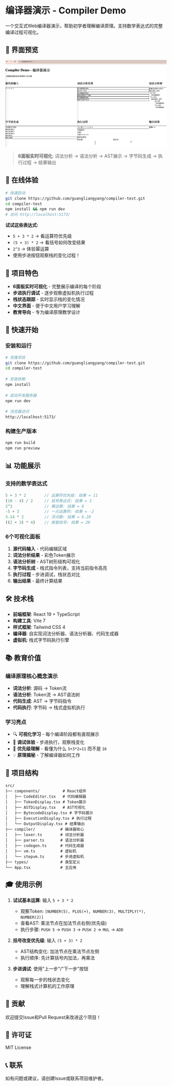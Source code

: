 # 编译器演示 - Compiler Demo

一个交互式Web编译器演示，帮助初学者理解编译原理。支持数学表达式的完整编译过程可视化。

## 📸 界面预览

![编译器演示界面](doc/interface.png)

> **6面板实时可视化**: 词法分析 → 语法分析 → AST展示 → 字节码生成 → 执行过程 → 结果输出

## 🚀 在线体验

```bash
# 快速启动
git clone https://github.com/guangliangyang/compiler-test.git
cd compiler-test
npm install && npm run dev
# 访问 http://localhost:5173/
```

**试试这些表达式:**
- `5 + 3 * 2` → 看运算符优先级
- `(5 + 3) * 2` → 看括号如何改变结果
- `2^3` → 体验幂运算
- 使用步进按钮观察栈的变化过程！

## 🎯 项目特色

- **6面板实时可视化** - 完整展示编译的每个阶段
- **步进执行调试** - 逐步观察虚拟机执行过程
- **栈状态跟踪** - 实时显示栈的变化情况
- **中文界面** - 便于中文用户学习理解
- **教育导向** - 专为编译原理教学设计

## 🚀 快速开始

### 安装和运行

```bash
# 克隆项目
git clone https://github.com/guangliangyang/compiler-test.git
cd compiler-test

# 安装依赖
npm install

# 启动开发服务器
npm run dev

# 浏览器访问
http://localhost:5173/
```

### 构建生产版本

```bash
npm run build
npm run preview
```

## 📊 功能展示

### 支持的数学表达式

```javascript
5 + 3 * 2        // 运算符优先级: 结果 = 11
(10 - 4) / 2     // 括号表达式: 结果 = 3
2^3              // 幂运算: 结果 = 8
-5 + 3           // 一元运算符: 结果 = -2
3.14 * 2         // 浮点数: 结果 = 6.28
((2 + 3) * 4)    // 嵌套括号: 结果 = 20
```

### 6个可视化面板

1. **源代码输入** - 代码编辑区域
2. **词法分析结果** - 彩色Token展示
3. **语法分析树** - AST树形结构可视化
4. **字节码生成** - 栈式指令列表，支持当前指令高亮
5. **执行过程** - 步进调试，栈状态对比
6. **输出结果** - 最终计算结果

## 🛠️ 技术栈

- **前端框架**: React 19 + TypeScript
- **构建工具**: Vite 7
- **样式框架**: Tailwind CSS 4
- **编译器**: 自实现词法分析器、语法分析器、代码生成器
- **虚拟机**: 栈式字节码执行引擎

## 📚 教育价值

### 编译原理核心概念演示

- **词法分析**: 源码 → Token流
- **语法分析**: Token流 → AST语法树
- **代码生成**: AST → 字节码指令
- **代码执行**: 字节码 → 栈式虚拟机执行

### 学习亮点

- 🔍 **可视化学习** - 每个编译阶段都有直观展示
- 🐛 **调试体验** - 步进执行，观察栈变化
- 🎯 **优先级理解** - 看懂为什么 `5+3*2=11` 而不是 `16`
- 💡 **原理揭秘** - 了解编译器如何工作

## 📁 项目结构

```
src/
├── components/          # React组件
│   ├── CodeEditor.tsx   # 代码编辑器
│   ├── TokenDisplay.tsx # Token展示
│   ├── ASTDisplay.tsx   # AST可视化
│   ├── BytecodeDisplay.tsx # 字节码展示
│   ├── ExecutionDisplay.tsx # 执行过程
│   └── OutputDisplay.tsx # 结果输出
├── compiler/           # 编译器核心
│   ├── lexer.ts        # 词法分析器
│   ├── parser.ts       # 语法分析器
│   ├── codegen.ts      # 代码生成器
│   ├── vm.ts           # 虚拟机
│   └── stepvm.ts       # 步进虚拟机
├── types/              # 类型定义
└── App.tsx             # 主应用
```

## 🎓 使用示例

1. **试试基本运算**: 输入 `5 + 3 * 2`
   - 观察Token: `[NUMBER(5), PLUS(+), NUMBER(3), MULTIPLY(*), NUMBER(2)]`
   - 查看AST: 乘法节点在加法节点右侧(优先级)
   - 执行步骤: `PUSH 5` → `PUSH 3` → `PUSH 2` → `MUL` → `ADD`

2. **括号改变优先级**: 输入 `(5 + 3) * 2`
   - AST结构变化: 加法节点在乘法节点左侧
   - 执行顺序: 先计算括号内加法，再乘法

3. **步进调试**: 使用"上一步"/"下一步"按钮
   - 观察每一步的栈状态变化
   - 理解栈式计算机的工作原理

## 🤝 贡献

欢迎提交Issue和Pull Request来改进这个项目！

## 📄 许可证

MIT License

## 📞 联系

如有问题或建议，请创建Issue或联系项目维护者。
